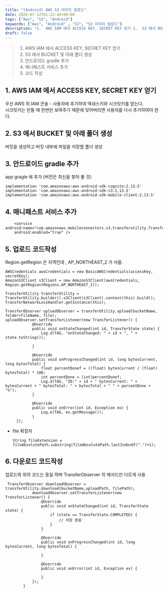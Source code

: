 ```yaml
---
title: "[Android] AWS S3 이미지 업로드"
date: 2020-07-12T01:22:44+09:00
tags: ["Aws", "S3", "Android"]
keywords: ["Aws", "Android" , "S3", "S3 이미지 업로드"]
description: "1.  AWS IAM 에서 ACCESS KEY, SECRET KEY 얻기 2.  S3 에서 BUCKET 및 아래 폴더 생성 3.  안드로이드 gradle 추가"
draft: false
---
```


> 1.  AWS IAM 에서 ACCESS KEY, SECRET KEY 얻기
> 2.  S3 에서 BUCKET 및 아래 폴더 생성
> 3.  안드로이드 gradle 추가
> 4.  매니패스트 서비스 추가
> 5.  코드 작성

## 1\. AWS IAM 에서 ACCESS KEY, SECRET KEY 얻기

우선 AWS 의 IAM 콘솔 - 사용자에 추가하여 액새스키와 시크릿키를 얻는다.  
시크릿키는 만들 때 한번만 보여주기 때문에 잊어버리면 사용자를 다시 추가하여야 한다.

## 2\. S3 에서 BUCKET 및 아래 폴더 생성

버킷을 생성하고 버킷 내부에 파일을 저장할 폴더 생성

## 3\. 안드로이드 gradle 추가

app gragle 에 추가 (버전은 최신을 찾아 볼 것)

```
implementation 'com.amazonaws:aws-android-sdk-cognito:2.13.5' 
implementation 'com.amazonaws:aws-android-sdk-s3:2.13.5'
implementation 'com.amazonaws:aws-android-sdk-mobile-client:2.13.5'
```

## 4\. 매니패스트 서비스 추가

```
    <service android:name="com.amazonaws.mobileconnectors.s3.transferutility.TransferService"  
    android:enabled="true" />
```

## 5\. 업로드 코드작성

Region.getRegion 은 지역인데 , AP\_NORTHEAST\_2 가 서울.

```
AWSCredentials awsCredentials = new BasicAWSCredentials(accessKey, secretKey);
AmazonS3Client s3Client = new AmazonS3Client(awsCredentials, Region.getRegion(Regions.AP_NORTHEAST_2));

TransferUtility transferUtility = TransferUtility.builder().s3Client(s3Client).context(this).build();
TransferNetworkLossHandler.getInstance(this);

TransferObserver uploadObserver = transferUtility.upload(bucketName, folder+fileName, file);
uploadObserver.setTransferListener(new TransferListener() {
            @Override
            public void onStateChanged(int id, TransferState state) {
                Log.d(TAG, "onStateChanged: " + id + ", " + state.toString());

            }

            @Override
            public void onProgressChanged(int id, long bytesCurrent, long bytesTotal) {
                float percentDonef = ((float) bytesCurrent / (float) bytesTotal) * 100;
                int percentDone = (int)percentDonef;
                Log.d(TAG, "ID:" + id + " bytesCurrent: " + bytesCurrent + " bytesTotal: " + bytesTotal + " " + percentDone + "%");
            }

            @Override
            public void onError(int id, Exception ex) {
                Log.e(TAG, ex.getMessage());
            }
     });
```

-   file 확장자
    
    ```
    String fileExtension = fileAbsolutePath.substring(fileAbsolutePath.lastIndexOf(".")+1);
    ```
    

## 6\. 다운로드 코드작성

업로드와 위의 코드는 동일 하며 TransferObserver 의 메서드만 다르게 사용

```
 TransferObserver downloadObserver = transferUtility.download(bucketName,uploadPath, filePath);
            downloadObserver.setTransferListener(new TransferListener() {
                @Override
                public void onStateChanged(int id, TransferState state) {
                    if (state == TransferState.COMPLETED) {
                        // 저장 완료
                    }
                }

                @Override
                public void onProgressChanged(int id, long bytesCurrent, long bytesTotal) {

                }

                @Override
                public void onError(int id, Exception ex) {

                }
            });
        }
```